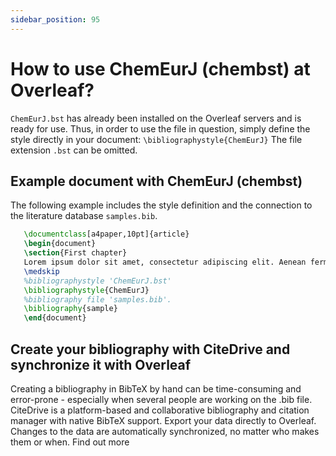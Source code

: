 ```yaml
---
sidebar_position: 95
---
```


# How to use ChemEurJ (chembst) at Overleaf?
`ChemEurJ.bst` has already been installed on the Overleaf servers and is ready for use. Thus, in order to use the file in question, simply define the style directly in your document: `\bibliographystyle{ChemEurJ}` The file extension `.bst` can be omitted.

## Example document with ChemEurJ (chembst)
The following example includes the style definition and the connection to the literature database `samples.bib`.
```tex
   \documentclass[a4paper,10pt]{article}
   \begin{document}
   \section{First chapter}
   Lorem ipsum dolor sit amet, consectetur adipiscing elit. Aenean fermentum justo massa, ut maximus mauris sodales et. Aenean vel elit a erat rhoncus pharetra.
   \medskip
   %bibliographystyle 'ChemEurJ.bst'
   \bibliographystyle{ChemEurJ}
   %bibliography file 'samples.bib'.
   \bibliography{sample}
   \end{document}
```

## Create your bibliography with CiteDrive and synchronize it with Overleaf
Creating a bibliography in BibTeX by hand can be time-consuming and error-prone - especially when several people are working on the .bib file. CiteDrive is a platform-based and collaborative bibliography and citation manager with native BibTeX support. Export your data directly to Overleaf. Changes to the data are automatically synchronized, no matter who makes them or when. Find out more